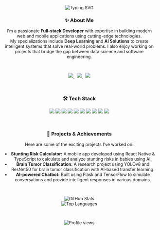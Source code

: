<div align="center">

  <!-- Typing SVG Banner -->
  <img src="https://readme-typing-svg.herokuapp.com?font=Montserrat&weight=700&size=28&duration=3000&pause=1000&color=00ADB5&center=true&vCenter=true&width=600&lines=Hi+there!+I'm+Revando+👋;Welcome+to+my+GitHub+Universe!" alt="Typing SVG" />

  <br />

  <!-- About Me Section -->
  <h3>✨ About Me</h3>
  <p>
    I'm a passionate <strong>Full-stack Developer</strong> with expertise in building modern web and mobile applications using cutting-edge technologies.<br />
    My specializations include <strong>Deep Learning</strong> and <strong>AI Solutions</strong> to create intelligent systems that solve real-world problems. I also enjoy working on projects that bridge the gap between data science and software engineering.
  </p>

  <br />

  <!-- Social Media Links -->
  <p align="center">
    <a href="https://instagram.com/rvndars" target="_blank">
      <img src="https://img.shields.io/badge/Instagram-E4405F?style=for-the-badge&logo=instagram&logoColor=white" />
    </a>
    &nbsp;
    <a href="https://www.kaggle.com/revandoaruperes" target="_blank">
      <img src="https://img.shields.io/badge/Kaggle-20BEFF?style=for-the-badge&logo=kaggle&logoColor=white" />
    </a>
    &nbsp;
    <a href="https://www.linkedin.com/in/revando-aruperes-072723286/" target="_blank">
      <img src="https://img.shields.io/badge/LinkedIn-0077B5?style=for-the-badge&logo=linkedin&logoColor=white" />
    </a>
  </p>

  <br />

  <!-- Tech Stack Section -->
  <h3>🛠️ Tech Stack</h3>
  <p align="center">
    <img src="https://img.shields.io/badge/-JavaScript-F7DF1E?style=flat-square&logo=javascript&logoColor=black" />
    <img src="https://img.shields.io/badge/-TypeScript-3178C6?style=flat-square&logo=typescript&logoColor=white" />
    <img src="https://img.shields.io/badge/-React-61DAFB?style=flat-square&logo=react&logoColor=black" />
    <img src="https://img.shields.io/badge/-React_Native-61DAFB?style=flat-square&logo=react&logoColor=black" />
    <img src="https://img.shields.io/badge/-Express.js-000000?style=flat-square&logo=express&logoColor=white" />
    <img src="https://img.shields.io/badge/-Node.js-339933?style=flat-square&logo=node.js&logoColor=white" />
    <img src="https://img.shields.io/badge/-Flask-000000?style=flat-square&logo=flask&logoColor=white" />
    <img src="https://img.shields.io/badge/-Python-3776AB?style=flat-square&logo=python&logoColor=white" />
    <img src="https://img.shields.io/badge/-TensorFlow-FF6F00?style=flat-square&logo=tensorflow&logoColor=white" />
    <img src="https://img.shields.io/badge/-MongoDB-47A248?style=flat-square&logo=mongodb&logoColor=white" />
  </p>

  <br />

  <!-- Projects & Achievements Section -->
  <h3>🚀 Projects & Achievements</h3>
  <p>
    Here are some of the exciting projects I’ve worked on:
  </p>
  <ul>
    <li><strong>Stunting Risk Calculator:</strong> A mobile app developed using React Native & TypeScript to calculate and analyze stunting risks in babies using AI.</li>
    <li><strong>Brain Tumor Classification:</strong> A research project using YOLOv8 and ResNet50 for brain tumor classification with AI-based transfer learning.</li>
    <li><strong>AI-powered Chatbot:</strong> Built using Flask and TensorFlow to simulate conversations and provide intelligent responses in various domains.</li>
  </ul>

  <br />

  <!-- GitHub Stats Section -->
  <p align="center">
    <img src="https://github-readme-stats.vercel.app/api?username=Aruperes&show_icons=true&theme=tokyonight&hide_title=true&count_private=true&hide_rank=true" alt="GitHub Stats" />
    <br />
    <img src="https://github-readme-stats.vercel.app/api/top-langs/?username=Aruperes&layout=compact&theme=tokyonight&hide_title=true" alt="Top Languages" />
  </p>

  <br />

  <!-- Profile Views Section -->
  <p align="center">
    <img src="https://komarev.com/ghpvc/?username=Aruperes&style=flat-square&color=blue" alt="Profile views" />
  </p>

</div>
